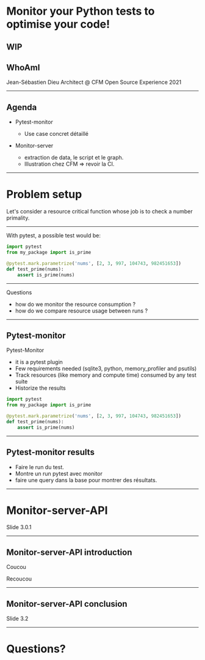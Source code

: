 # Monitor your Python tests to optimise your code!
WIP
---

## WhoAmI

Jean-Sébastien Dieu
Architect @ CFM
Open Source Experience 2021

---

## Agenda

- Pytest-monitor
  - Use case concret détaillé

- Monitor-server
  - extraction de data, le script et le graph.
  - Illustration chez CFM => revoir la CI.

--- ---

# Problem setup

Let's consider a resource critical function whose job is to check a number primality. 

---

With pytest, a possible test would be:

```python
import pytest
from my_package import is_prime

@pytest.mark.parametrize('nums', [2, 3, 997, 104743, 982451653])
def test_prime(nums):
    assert is_prime(nums)
```
---

Questions
 * how do we monitor the resource consumption ?
 * how do we compare resource usage between runs ?

---

## Pytest-monitor  

Pytest-Monitor
 * it is a pytest plugin
 * Few requirements needed (sqlite3, python, memory_profiler and psutils)
 * Track resources (like memory and compute time) consumed by any test suite
 * Historize the results

```python
import pytest
from my_package import is_prime

@pytest.mark.parametrize('nums', [2, 3, 997, 104743, 982451653])
def test_prime(nums):
    assert is_prime(nums)
```

---

## Pytest-monitor results

 - Faire le run du test. 
 - Montre un run pytest avec monitor
 - faire une query dans la base pour montrer des résultats.

--- ---
# Monitor-server-API

Slide 3.0.1

---
## Monitor-server-API introduction

Coucou <!-- .element: class="fragment" data-fragment-index="2" -->

Recoucou <!-- .element: class="fragment" data-fragment-index="1" -->

---

## Monitor-server-API conclusion

Slide 3.2

--- ---
# Questions?
